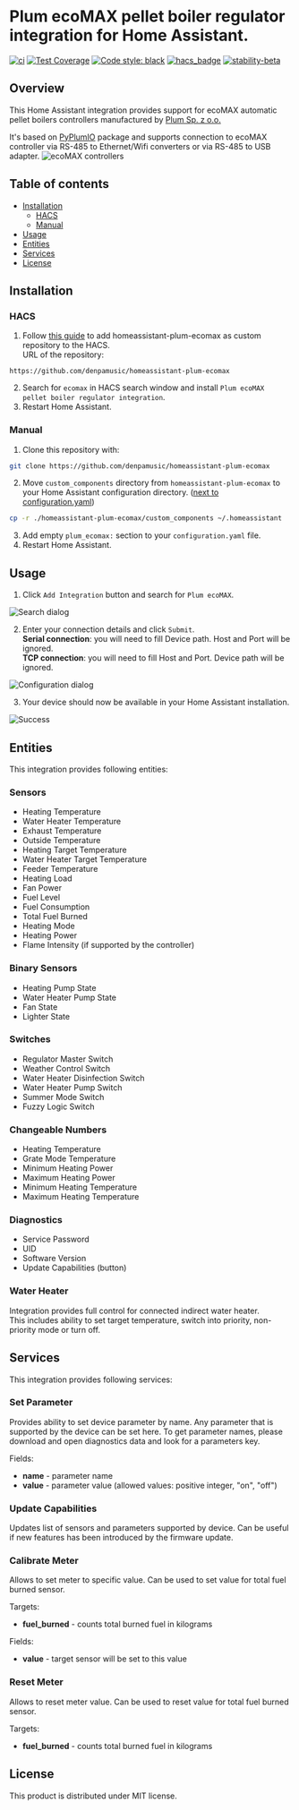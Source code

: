 # Plum ecoMAX pellet boiler regulator integration for Home Assistant.
[![ci](https://github.com/denpamusic/homeassistant-plum-ecomax/actions/workflows/ci.yml/badge.svg)](https://github.com/denpamusic/homeassistant-plum-ecomax/actions/workflows/ci.yml)
[![Test Coverage](https://api.codeclimate.com/v1/badges/bfa869d3c97a62eeb71c/test_coverage)](https://codeclimate.com/github/denpamusic/homeassistant-plum-ecomax/test_coverage)
[![Code style: black](https://img.shields.io/badge/code%20style-black-000000.svg)](https://github.com/psf/black)
[![hacs_badge](https://img.shields.io/badge/HACS-Custom-41BDF5.svg)](https://github.com/hacs/integration)
[![stability-beta](https://img.shields.io/badge/stability-beta-33bbff.svg)](https://github.com/mkenney/software-guides/blob/master/STABILITY-BADGES.md#beta)

## Overview
This Home Assistant integration provides support for ecoMAX automatic pellet boilers controllers manufactured by [Plum Sp. z o.o.](https://www.plum.pl/)

It's based on [PyPlumIO](https://github.com/denpamusic/PyPlumIO) package and supports connection to ecoMAX controller via RS-485 to Ethernet/Wifi converters or via RS-485 to USB adapter.
![ecoMAX controllers](https://raw.githubusercontent.com/denpamusic/homeassistant-plum-ecomax/main/images/ecomax.png)

## Table of contents
- [Installation](#installation)
  - [HACS](#hacs)
  - [Manual](#manual)
- [Usage](#usage)
- [Entities](#entities)
- [Services](#services)
- [License](#license)

## Installation
### HACS
1. Follow [this guide](https://hacs.xyz/docs/faq/custom_repositories) to add homeassistant-plum-ecomax as custom repository to the HACS.  
URL of the repository:
```
https://github.com/denpamusic/homeassistant-plum-ecomax
```
2. Search for `ecomax` in HACS search window and install `Plum ecoMAX pellet boiler regulator integration`.
3. Restart Home Assistant.

### Manual

1. Clone this repository with:
```sh
git clone https://github.com/denpamusic/homeassistant-plum-ecomax
```

2. Move `custom_components` directory from `homeassistant-plum-ecomax` to your Home Assistant configuration directory. ([next to configuration.yaml](https://www.home-assistant.io/docs/configuration/))

```sh
cp -r ./homeassistant-plum-ecomax/custom_components ~/.homeassistant
```

3. Add empty `plum_ecomax:` section to your `configuration.yaml` file.
4. Restart Home Assistant.


## Usage
1. Click `Add Integration` button and search for `Plum ecoMAX`.

![Search dialog](https://raw.githubusercontent.com/denpamusic/homeassistant-plum-ecomax/main/images/search.png)

2. Enter your connection details and click `Submit`.  
__Serial connection__: you will need to fill Device path. Host and Port will be ignored.  
__TCP connection__: you will need to fill Host and Port. Device path will be ignored.

![Configuration dialog](https://raw.githubusercontent.com/denpamusic/homeassistant-plum-ecomax/main/images/config.png)

3. Your device should now be available in your Home Assistant installation.

![Success](https://raw.githubusercontent.com/denpamusic/homeassistant-plum-ecomax/main/images/success.png)

## Entities
This integration provides following entities:

### Sensors
- Heating Temperature
- Water Heater Temperature
- Exhaust Temperature
- Outside Temperature
- Heating Target Temperature
- Water Heater Target Temperature
- Feeder Temperature
- Heating Load
- Fan Power
- Fuel Level
- Fuel Consumption
- Total Fuel Burned
- Heating Mode
- Heating Power
- Flame Intensity (if supported by the controller)

### Binary Sensors
- Heating Pump State
- Water Heater Pump State
- Fan State
- Lighter State

### Switches
- Regulator Master Switch
- Weather Control Switch
- Water Heater Disinfection Switch
- Water Heater Pump Switch
- Summer Mode Switch
- Fuzzy Logic Switch

### Changeable Numbers
- Heating Temperature
- Grate Mode Temperature
- Minimum Heating Power
- Maximum Heating Power
- Minimum Heating Temperature
- Maximum Heating Temperature

### Diagnostics
- Service Password
- UID
- Software Version
- Update Capabilities (button)

### Water Heater
Integration provides full control for connected indirect water heater.  
This includes ability to set target temperature, switch into priority, non-priority mode or turn off.

## Services
This integration provides following services:

### Set Parameter
Provides ability to set device parameter by name. Any parameter that is supported by the device can be set here. To get parameter names, please download and open diagnostics data and look for a parameters key.

Fields:
- __name__ - parameter name
- __value__ - parameter value (allowed values: positive integer, "on", "off")

### Update Capabilities
Updates list of sensors and parameters supported by device. Can be useful if new features has been introduced by the firmware update.

### Calibrate Meter
Allows to set meter to specific value. Can be used to set value for total fuel burned sensor.

Targets:
 - __fuel_burned__ - counts total burned fuel in kilograms

Fields:
 - __value__ - target sensor will be set to this value

### Reset Meter
Allows to reset meter value. Can be used to reset value for total fuel burned sensor.

Targets:
 - __fuel_burned__ - counts total burned fuel in kilograms

## License
This product is distributed under MIT license.
